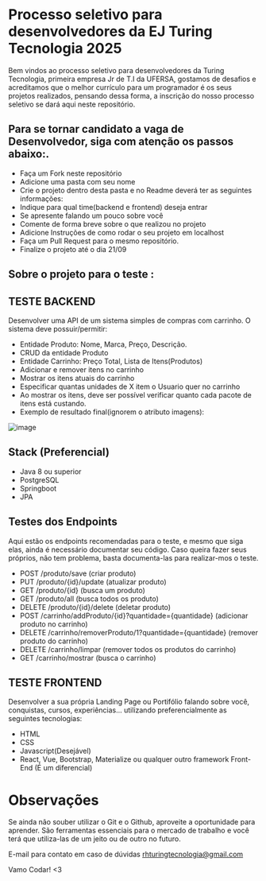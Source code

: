 # Processo seletivo para desenvolvedores da EJ Turing Tecnologia 2025
Bem vindos ao processo seletivo para desenvolvedores da Turing Tecnologia, primeira empresa Jr de T.I da UFERSA, gostamos de desafios e acreditamos que o melhor currículo para um programador é os seus projetos realizados, pensando dessa forma, a inscrição do nosso processo seletivo se dará aqui neste repositório.

## Para se tornar candidato a vaga de Desenvolvedor, siga com atenção os passos abaixo:.

- Faça um Fork neste repositório
- Adicione uma pasta com seu nome
- Crie o projeto dentro desta pasta e no Readme deverá ter as seguintes informações:
- Indique para qual time(backend e frontend) deseja entrar
- Se apresente falando um pouco sobre você
- Comente de forma breve sobre o que realizou no projeto
- Adicione Instruções de como rodar o seu projeto em localhost
- Faça um Pull Request para o mesmo repositório.
- Finalize o projeto até o dia 21/09 
## Sobre o projeto para o teste :
TESTE BACKEND
--------------------
Desenvolver uma API de um sistema simples de compras com carrinho. O sistema deve possuir/permitir:
- Entidade Produto: Nome, Marca, Preço, Descrição.
- CRUD da entidade Produto
- Entidade Carrinho: Preço Total, Lista de Itens(Produtos)
- Adicionar e remover itens no carrinho
- Mostrar os itens atuais do carrinho
- Especificar quantas unidades de X item o Usuario quer no carrinho
- Ao mostrar os itens, deve ser possível verificar quanto cada pacote de itens está custando.
- Exemplo de resultado final(ignorem o atributo imagens):

![image](https://github.com/user-attachments/assets/d3266951-820e-4792-b094-ce847aed9a87)

## Stack (Preferencial)
- Java 8 ou superior
- PostgreSQL
- Springboot
- JPA

## Testes dos Endpoints
Aqui estão os endpoints recomendadas para o teste, e mesmo que siga elas, ainda é necessário documentar seu código. Caso queira fazer seus próprios, não tem problema, basta documenta-las para realizar-mos o teste.
- POST /produto/save (criar produto)
- PUT /produto/{id}/update (atualizar produto)
- GET /produto/{id} (busca um produto)
- GET /produto/all (busca todos os produto)
- DELETE /produto/{id}/delete (deletar produto)
- POST /carrinho/addProduto/{id}?quantidade={quantidade} (adicionar produto no carrinho)
- DELETE /carrinho/removerProduto/1?quantidade={quantidade} (remover produto do carrinho)
- DELETE /carrinho/limpar (remover todos os produtos do carrinho)
- GET /carrinho/mostrar (busca o carrinho)

TESTE FRONTEND
---------------
Desenvolver a sua própria Landing Page ou Portifólio falando sobre você, conquistas, cursos, experiências... utilizando preferencialmente as seguintes tecnologias:

- HTML
- CSS
- Javascript(Desejável)
- React, Vue, Bootstrap, Materialize ou qualquer outro framework Front-End (É um diferencial)

# Observações
Se ainda não souber utilizar o Git e o Github, aproveite a oportunidade para aprender. São ferramentas essenciais para o mercado de trabalho e você terá que utiliza-las de um jeito ou de outro no futuro.

E-mail para contato em caso de dúvidas
rhturingtecnologia@gmail.com 

Vamo Codar! <3
